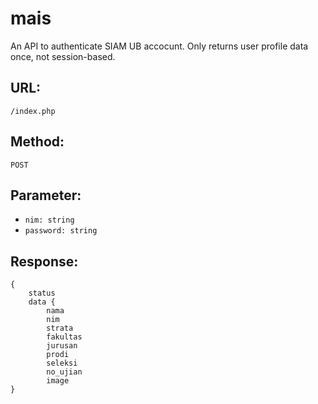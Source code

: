 # mais
An API to authenticate SIAM UB accocunt. Only returns user profile data once, not session-based.

## URL:
`/index.php`

## Method:
`POST`

## Parameter:
- `nim: string`
- `password: string`

## Response:
```
{
    status
    data {
        nama
        nim
        strata
        fakultas
        jurusan
        prodi
        seleksi
        no_ujian
        image
}
```
